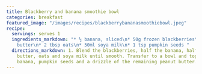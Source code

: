 ```yaml
---
title: Blackberry and banana smoothie bowl
categories: breakfast
featured_image: "/images/recipes/blackberrybananasmoothiebowl.jpeg"
recipe:
  servings: serves 1
  ingredients_markdown: "* ½ banana, sliced\n* 50g frozen blackberries\n* 1 tbsp peanut
    butter\n* 2 tbsp oats\n* 50ml soya milk\n* 1 tsp pumpkin seeds "
  directions_markdown: 1. Blend the blackberries, half the banana, half a tbsp peanut
    butter, oats and soya milk until smooth. Transfer to a bowl and top with remaining
    banana, pumpkin seeds and a drizzle of the remaining peanut butter.
---
```

